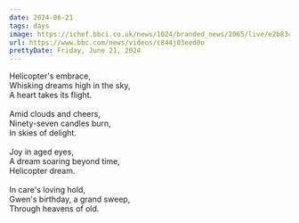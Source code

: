 ```yaml
---
date: 2024-06-21
tags: days
image: https://ichef.bbci.co.uk/news/1024/branded_news/2065/live/e2b83cd0-2f32-11ef-a044-9d4367d5b599.jpg
url: https://www.bbc.com/news/videos/c844j03eed0o
prettyDate: Friday, June 21, 2024
---
```

Helicopter's embrace,<br>Whisking dreams high in the sky,<br>A heart takes its flight.<br><br>Amid clouds and cheers,<br>Ninety-seven candles burn,<br>In skies of delight.<br><br>Joy in aged eyes,<br>A dream soaring beyond time,<br>Helicopter dream.<br><br>In care's loving hold,<br>Gwen's birthday, a grand sweep,<br>Through heavens of old.